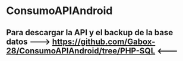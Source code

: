 # ConsumoAPIAndroid

## Para descargar la API y el backup de la base datos ---> https://github.com/Gabox-28/ConsumoAPIAndroid/tree/PHP-SQL <---

